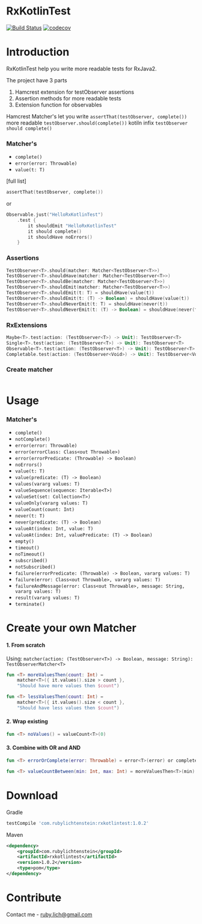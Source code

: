 # RxKotlinTest

[![Build Status](https://travis-ci.org/RubyLichtenstein/RxKotlinTest.svg?branch=master)](https://travis-ci.org/RubyLichtenstein/RxKotlinTest)
[![codecov](https://codecov.io/gh/RubyLichtenstein/RxKotlinTest/branch/master/graph/badge.svg)](https://codecov.io/gh/RubyLichtenstein/RxKotlinTest)

# Introduction

RxKotlinTest help you write more readable tests for RxJava2.

The project have 3 parts
1. Hamcrest extension for testObserver assertions
2. Assertion methods for more readable tests
3. Extension function for observables    

Hamcrest Matcher's let you write
`assertThat(testObserver, complete())`
more readable `testObserver.should(complete())`
kotiln infix `testObserver should complete()`
### Matcher's
- `complete()`
- `error(error: Throwable)`
- `value(t: T)` 

[full list]
```kotlin
assertThat(testObserver, complete())
```
or
```kotlin
Observable.just("HelloRxKotlinTest")
    .test {
        it shouldEmit "HelloRxKotlinTest"
        it should complete()
        it shouldHave noErrors()
    }
```
### Assertions
```kotlin
TestObserver<T>.should(matcher: Matcher<TestObserver<T>>)
TestObserver<T>.shouldHave(matcher: Matcher<TestObserver<T>>) 
TestObserver<T>.shouldBe(matcher: Matcher<TestObserver<T>>)
TestObserver<T>.shouldEmit(matcher: Matcher<TestObserver<T>>) 
TestObserver<T>.shouldEmit(t: T) = shouldHave(value(t))
TestObserver<T>.shouldEmit(t: (T) -> Boolean) = shouldHave(value(t))
TestObserver<T>.shouldNeverEmit(t: T) = shouldHave(never(t))
TestObserver<T>.shouldNeverEmit(t: (T) -> Boolean) = shouldHave(never(t))
```
### RxExtensions 
```kotlin
Maybe<T>.test(action: (TestObserver<T>) -> Unit): TestObserver<T>
Single<T>.test(action: (TestObserver<T>) -> Unit): TestObserver<T>
Observable<T>.test(action: (TestObserver<T>) -> Unit): TestObserver<T>
Completable.test(action: (TestObserver<Void>) -> Unit): TestObserver<Void>
```
### Create matcher
```kotlin

```

# Usage
### Matcher's
- `complete()`
- `notComplete()`
- `error(error: Throwable)`
- `error(errorClass: Class<out Throwable>)`
- `error(errorPredicate: (Throwable) -> Boolean)`
- `noErrors()`
- `value(t: T)` 
- `value(predicate: (T) -> Boolean)` 
- `values(vararg values: T)` 
- `valueSequence(sequence: Iterable<T>)` 
- `valueSet(set: Collection<T>)` 
- `valueOnly(vararg values: T)` 
- `valueCount(count: Int)` 
- `never(t: T)` 
- `never(predicate: (T) -> Boolean)` 
- `valueAt(index: Int, value: T)` 
- `valueAt(index: Int, valuePredicate: (T) -> Boolean)` 
- `empty()` 
- `timeout()` 
- `noTimeout()` 
- `subscribed()` 
- `notSubscribed()` 
- `failure(errorPredicate: (Throwable) -> Boolean, vararg values: T)` 
- `failure(error: Class<out Throwable>, vararg values: T)` 
- `failureAndMessage(error: Class<out Throwable>, message: String, vararg values: T)` 
- `result(vararg values: T)` 
- `terminate()` 
 
# Create your own Matcher

#### 1. From scratch 
Using: `matcher(action: (TestObserver<T>) -> Boolean, message: String): TestObserverMatcher<T>`

```kotlin
fun <T> moreValuesThen(count: Int) =
    matcher<T>({ it.values().size > count },
    "Should have more values then $count")

fun <T> lessValuesThen(count: Int) =
    matcher<T>({ it.values().size < count }, 
    "Should have less values then $count")
```

#### 2. Wrap existing
```kotlin
fun <T> noValues() = valueCount<T>(0)
```

#### 3. Combine with OR and AND
```kotlin
fun <T> errorOrComplete(error: Throwable) = error<T>(error) or complete()

fun <T> valueCountBetween(min: Int, max: Int) = moreValuesThen<T>(min) and lessValuesThen<T>(max)
```
# Download
Gradle
```groovy
testCompile 'com.rubylichtenstein:rxkotlintest:1.0.2'
```

Maven
```xml
<dependency>
    <groupId>com.rubylichtenstein</groupId>
    <artifactId>rxkotlintest</artifactId>
    <version>1.0.2</version>
    <type>pom</type>
</dependency>
```

# Contribute

Contact me - ruby.lich@gmail.com

